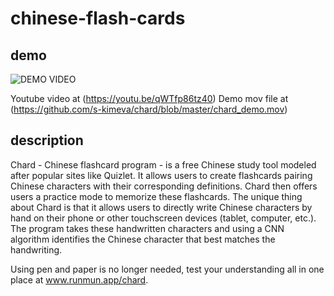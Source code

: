 # chinese-flash-cards

## demo
![DEMO VIDEO](https://github.com/s-kimeva/chard/blob/master/chard_demo_1.gif)

Youtube video at (https://youtu.be/qWTfp86tz40)
Demo mov file at (https://github.com/s-kimeva/chard/blob/master/chard_demo.mov)

## description
Chard - Chinese flashcard program - is a free Chinese study tool modeled after popular sites like Quizlet. 
It allows users to create flashcards pairing Chinese characters with their corresponding definitions. Chard then offers users a practice mode to memorize these flashcards. The unique thing about Chard is that it allows users to directly write Chinese characters by hand on their phone or other touchscreen devices (tablet, computer, etc.). The program takes these handwritten characters and using a CNN algorithm identifies the Chinese character that best matches the handwriting. 

Using pen and paper is no longer needed, test your understanding all in one place at www.runmun.app/chard.
